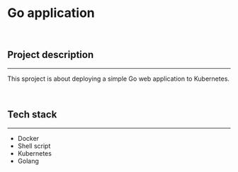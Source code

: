 # Go application

<br>

## Project description

<hr>

This sproject is about deploying a simple Go web application to Kubernetes.

<br>

## Tech stack

<hr>

- Docker
- Shell script
- Kubernetes
- Golang
